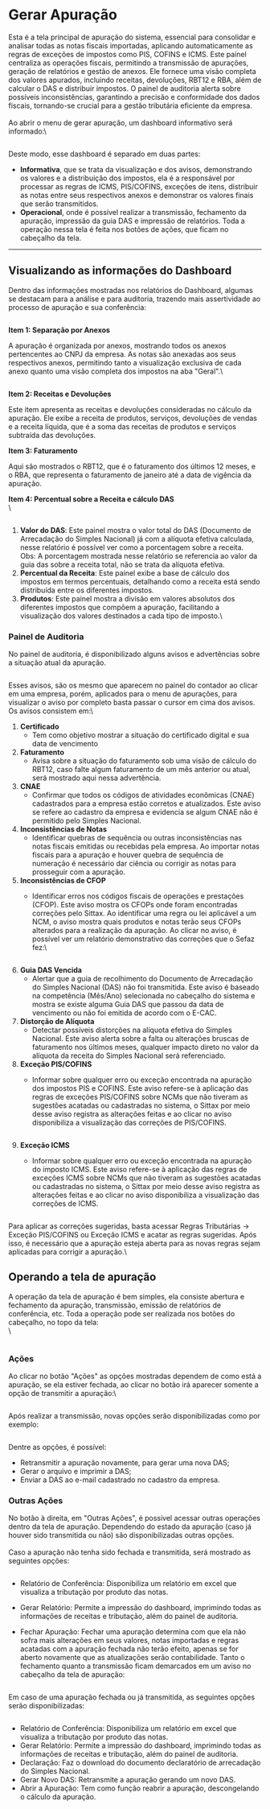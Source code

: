 # Gerar Apuração

Esta é a tela principal de apuração do sistema, essencial para consolidar e analisar todas as notas fiscais importadas, aplicando automaticamente as regras de exceções de impostos como PIS, COFINS e ICMS. Este painel centraliza as operações fiscais, permitindo a transmissão de apurações, geração de relatórios e gestão de anexos. Ele fornece uma visão completa dos valores apurados, incluindo receitas, devoluções, RBT12 e RBA, além de calcular o DAS e distribuir impostos. O painel de auditoria alerta sobre possíveis inconsistências, garantindo a precisão e conformidade dos dados fiscais, tornando-se crucial para a gestão tributária eficiente da empresa.\
\
Ao abrir o menu de gerar apuração, um dashboard informativo será informado:\


<figure><img src="../../.gitbook/assets/image.png" alt=""><figcaption></figcaption></figure>

Deste modo, esse dashboard é separado em duas partes:

* **Informativa**, que se trata da visualização e dos avisos, demonstrando os valores e a distribuição dos impostos, ela é a responsável por processar as regras de ICMS, PIS/COFINS, exceções de itens, distribuir as notas entre seus respectivos anexos e demonstrar os valores finais que serão transmitidos.
* **Operacional**, onde é possível realizar a transmissão, fechamento da apuração, impressão da guia DAS e impressão de relatórios. Toda a operação nessa tela é feita nos botões de ações, que ficam no cabeçalho da tela.

***

## Visualizando as informações do Dashboard

Dentro das informações mostradas nos relatórios do Dashboard, algumas se destacam para a análise e para auditoria, trazendo mais assertividade ao processo de apuração e sua conferência:

<figure><img src="../../.gitbook/assets/image (31).png" alt=""><figcaption></figcaption></figure>



**Item 1: Separação por Anexos**

A apuração é organizada por anexos, mostrando todos os anexos pertencentes ao CNPJ da empresa. As notas são anexadas aos seus respectivos anexos, permitindo tanto a visualização exclusiva de cada anexo quanto uma visão completa dos impostos na aba "Geral".\


<figure><img src="../../.gitbook/assets/image (49).png" alt=""><figcaption></figcaption></figure>

**Item 2: Receitas e Devoluções**

Este item apresenta as receitas e devoluções consideradas no cálculo da apuração. Ele exibe a receita de produtos, serviços, devoluções de vendas e a receita líquida, que é a soma das receitas de produtos e serviços subtraída das devoluções.

**Item 3: Faturamento**

Aqui são mostrados o RBT12, que é o faturamento dos últimos 12 meses, e o RBA, que representa o faturamento de janeiro até a data de vigência da apuração.

**Item 4: Percentual sobre a Receita e cálculo DAS**\
\


<figure><img src="../../.gitbook/assets/image (37).png" alt=""><figcaption></figcaption></figure>

1. **Valor do DAS**: Este painel mostra o valor total do DAS (Documento de Arrecadação do Simples Nacional) já com a alíquota efetiva calculada, nesse relatório é possível ver como a porcentagem sobre a receita. \
   Obs: A porcentagem mostrada nesse relatório se referencia ao valor da guia das sobre a receita total, não se trata da alíquota efetiva.
2. **Percentual da Receita**: Este painel exibe a base de cálculo dos impostos em termos percentuais, detalhando como a receita está sendo distribuída entre os diferentes impostos.
3. **Produtos**: Este painel mostra a divisão em valores absolutos dos diferentes impostos que compõem a apuração, facilitando a visualização dos valores destinados a cada tipo de imposto.\


### Painel de Auditoria

No painel de auditoria, é disponibilizado alguns avisos e advertências sobre a situação atual da apuração.

<figure><img src="../../.gitbook/assets/image (32).png" alt=""><figcaption></figcaption></figure>

Esses avisos, são os mesmo que aparecem no painel do contador ao clicar em uma empresa, porém, aplicados para o menu de apurações, para visualizar o aviso por completo basta passar o cursor em cima dos avisos. Os avisos consistem em:\


1. **Certificado**
   * Tem como objetivo mostrar a situação do certificado digital e sua data de vencimento
2. **Faturamento**
   * Avisa sobre a situação do faturamento sob uma visão de cálculo do RBT12, caso falte algum faturamento de um mês anterior ou atual, será mostrado aqui nessa advertência.
3. **CNAE**
   * Confirmar que todos os códigos de atividades econômicas (CNAE) cadastrados para a empresa estão corretos e atualizados. Este aviso se refere ao cadastro da empresa e evidencia se algum CNAE não é permitido pelo Simples Nacional.
4. **Inconsistências de Notas**
   * Identificar quebras de sequência ou outras inconsistências nas notas fiscais emitidas ou recebidas pela empresa. Ao importar notas fiscais para a apuração e houver quebra de sequência de numeração é necessário dar ciência ou corrigir as notas para prosseguir com a apuração.
5. **Inconsistências de CFOP**
   *   Identificar erros nos códigos fiscais de operações e prestações (CFOP). Este aviso mostra os CFOPs onde foram encontradas correções pelo Sittax. Ao identificar uma regra ou lei aplicável a um NCM, o aviso mostra quais produtos e notas terão seus CFOPs alterados para a realização da apuração. Ao clicar no aviso, é possível ver um relatório demonstrativo das correções que o Sefaz fez:\


       <figure><img src="../../.gitbook/assets/image (33).png" alt=""><figcaption></figcaption></figure>
6. **Guia DAS Vencida**
   * Alertar que a guia de recolhimento do Documento de Arrecadação do Simples Nacional (DAS) não foi transmitida. Este aviso é baseado na competência (Mês/Ano) selecionada no cabeçalho do sistema e mostra se existe alguma Guia DAS que passou da data de vencimento ou não foi emitida de acordo com o E-CAC.
7. **Distorção de Alíquota**
   * Detectar possíveis distorções na alíquota efetiva do Simples Nacional. Este aviso alerta sobre a falta ou alterações bruscas de faturamento nos últimos meses, qualquer impacto direto no valor da alíquota da receita do Simples Nacional será referenciado.
8. **Exceção PIS/COFINS**
   *   Informar sobre qualquer erro ou exceção encontrada na apuração dos impostos PIS e COFINS. Este aviso refere-se à aplicação das regras de exceções PIS/COFINS sobre NCMs que não tiveram as sugestões acatadas ou cadastradas no sistema, o Sittax por meio desse aviso registra as alterações feitas e ao clicar no aviso disponibiliza a visualização das correções de PIS/COFINS.

       <figure><img src="../../.gitbook/assets/image (35).png" alt=""><figcaption></figcaption></figure>
9. **Exceção ICMS**
   *   Informar sobre qualquer erro ou exceção encontrada na apuração do imposto ICMS. Este aviso refere-se à aplicação das regras de exceções ICMS sobre NCMs que não tiveram as sugestões acatadas ou cadastradas no sistema, o Sittax por meio desse aviso registra as alterações feitas e ao clicar no aviso disponibiliza a visualização das correções de ICMS.

       <figure><img src="../../.gitbook/assets/image (34).png" alt=""><figcaption></figcaption></figure>

Para aplicar as correções sugeridas, basta acessar Regras Tributárias -> Exceção PIS/COFINS ou Exceção ICMS e acatar as regras sugeridas. Após isso, é necessário que a apuração esteja aberta para as novas regras sejam aplicadas para corrigir a apuração.\


## Operando a tela de apuração

A operação da tela de apuração é bem simples, ela consiste abertura e fechamento da apuração, transmissão, emissão de relatórios de conferência, etc. Toda a operação pode ser realizada nos botões do cabeçalho, no topo da tela:\
\


<figure><img src="../../.gitbook/assets/image (38).png" alt=""><figcaption></figcaption></figure>

### Ações&#x20;

Ao clicar no botão "Ações" as opções mostradas dependem de como está a apuração, se ela estiver fechada, ao clicar no botão irá aparecer somente a opção de transmitir a apuração:\


<figure><img src="../../.gitbook/assets/image (43).png" alt=""><figcaption></figcaption></figure>

Após realizar a transmissão, novas opções serão disponibilizadas como por exemplo:

<figure><img src="../../.gitbook/assets/image (44).png" alt=""><figcaption></figcaption></figure>

Dentre as opções, é possível:

* Retransmitir a apuração novamente, para gerar uma nova DAS;
* Gerar o arquivo e imprimir a DAS;
* Enviar a DAS ao e-mail cadastrado no cadastro da empresa.

### Outras Ações

No botão à direita, em "Outras Ações", é possível acessar outras operações dentro da tela de apuração. Dependendo do estado da apuração (caso já houver sido transmitida ou não) são disponibilizadas outras opções.\
\
Caso a apuração não tenha sido fechada e transmitida, será mostrado as seguintes opções:

<figure><img src="../../.gitbook/assets/image (45).png" alt=""><figcaption></figcaption></figure>

* Relatório de Conferência: Disponibiliza um relatório em excel que visualiza a tributação por produto das notas.
* Gerar Relatório: Permite a impressão do dashboard, imprimindo todas as informações de receitas e tributação, além do painel de auditoria.
*   Fechar Apuração: Fechar uma apuração determina com que ela não sofra mais alterações em seus valores, notas importadas e regras acatadas com a apuração fechada não terão efeito, apenas se for aberto novamente que as atualizações serão contabilidade. Tanto o fechamento quanto a transmissão ficam demarcados em um aviso no cabeçalho da tela de apuração:

    <figure><img src="../../.gitbook/assets/image (48).png" alt=""><figcaption></figcaption></figure>

Em caso de uma apuração fechada ou já transmitida, as seguintes opções serão disponibilizadas:

<figure><img src="../../.gitbook/assets/image (47).png" alt=""><figcaption></figcaption></figure>

* Relatório de Conferência: Disponibiliza um relatório em excel que visualiza a tributação por produto das notas.
* Gerar Relatório: Permite a impressão do dashboard, imprimindo todas as informações de receitas e tributação, além do painel de auditoria.
* Declaração: Faz o download do documento declaratório de arrecadação do Simples Nacional.
* Gerar Novo DAS: Retransmite a apuração gerando um novo DAS.
* Abrir a Apuração: Tem como função reabrir a apuração, descongelando o cálculo da apuração.
